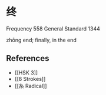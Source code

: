 # 终
Frequency 558
General Standard 1344

zhōng
end; finally, in the end

## References
- [[HSK 3]]
- [[8 Strokes]]
- [[糸 Radical]]
